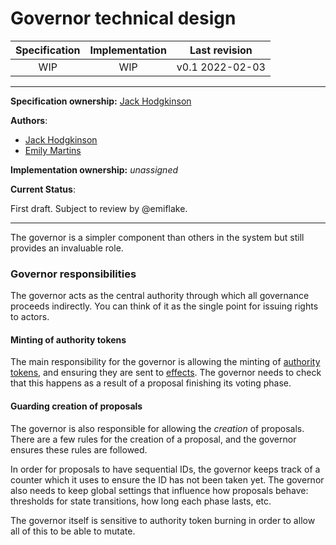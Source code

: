 # Governor technical design

| Specification | Implementation    | Last revision |
|:-----------:|:--------------:|:-------------:|
| WIP         |  WIP           | v0.1 2022-02-03 |

---

**Specification ownership:** [Jack Hodgkinson]

**Authors**:

-   [Jack Hodgkinson]
-   [Emily Martins]

**Implementation ownership:** _unassigned_

[Jack Hodgkinson]: https://github.com/jhodgdev

[Emily Martins]: https://github.com/emiflake

**Current Status**:

First draft. Subject to review by @emiflake.

---

The governor is a simpler component than others in the system but still provides an invaluable role.

### Governor responsibilities

The governor acts as the central authority through which all governance proceeds indirectly. You can think of it as the single point for issuing rights to actors.

#### Minting of authority tokens

The main responsibility for the governor is allowing the minting of [authority tokens](authority-tokens.md), and ensuring they are sent to [effects](effects.md). The governor needs to check that this happens as a result of a proposal finishing its voting phase.

#### Guarding creation of proposals

The governor is also responsible for allowing the _creation_ of proposals. There are a few rules for the creation of a proposal, and the governor ensures these rules are followed.

In order for proposals to have sequential IDs, the governor keeps track of a counter which it uses to ensure the ID has not been taken yet. The governor also needs to keep global settings that influence how proposals behave: thresholds for state transitions, how long each phase lasts, etc.

The governor itself is sensitive to authority token burning in order to allow all of this to be able to mutate.
